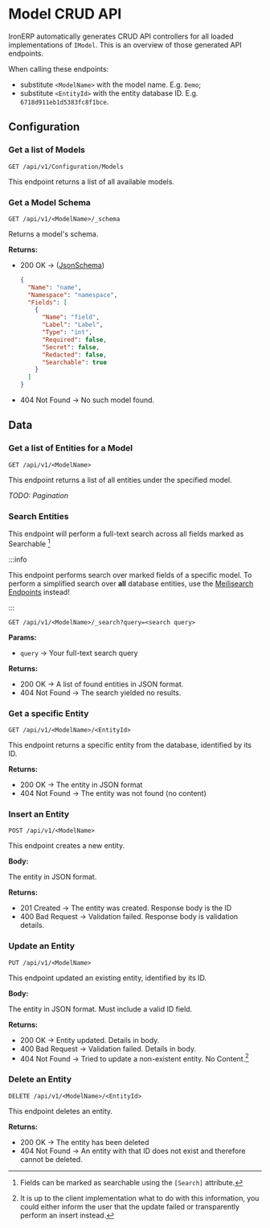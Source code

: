 # Model CRUD API

IronERP automatically generates CRUD API controllers for all loaded 
implementations of `IModel`. This is an overview of those generated API
endpoints.

When calling these endpoints:

 - substitute `<ModelName>` with the model name. E.g. `Demo`;
 - substitute `<EntityId>` with the entity database ID. E.g. `6718d911eb1d5383fc8f1bce`.

## Configuration

### Get a list of Models

`GET /api/v1/Configuration/Models`

This endpoint returns a list of all available models.

### Get a Model Schema

`GET /api/v1/<ModelName>/_schema`

Returns a model's schema.

**Returns:**

 - 200 OK -> ([JsonSchema](https://github.com/IronERP/IronERP/blob/main/support/json_schema/model_schema.json))
   ```json
   {
     "Name": "name",
     "Namespace": "namespace",
     "Fields": [
       {
         "Name": "field",
         "Label": "Label",
         "Type": "int",
         "Required": false,
         "Secret": false,
         "Redacted": false,
         "Searchable": true
       }
     ]
   }
   ```
 - 404 Not Found -> No such model found.

## Data

### Get a list of Entities for a Model

`GET /api/v1/<ModelName>`

This endpoint returns a list of all entities under the specified model.

*TODO: Pagination*

### Search Entities

This endpoint will perform a full-text search across all fields marked as 
Searchable [^2]

:::info

This endpoint performs search over marked fields of a specific model. To
perform a simplified search over **all** database entities, use the
[Meilisearch Endpoints](/Engine/API/meilisearch) instead!

:::

`GET /api/v1/<ModelName>/_search?query=<search query>`

**Params:**

 - `query` -> Your full-text search query

**Returns:**

 - 200 OK -> A list of found entities in JSON format.
 - 404 Not Found -> The search yielded no results.


### Get a specific Entity

`GET /api/v1/<ModelName>/<EntityId>`

This endpoint returns a specific entity from the database, identified by its ID.

**Returns:**

 - 200 OK -> The entity in JSON format
 - 404 Not Found -> The entity was not found (no content)

### Insert an Entity

`POST /api/v1/<ModelName>`

This endpoint creates a new entity.

**Body:**

The entity in JSON format.

**Returns:**

 - 201 Created -> The entity was created. Response body is the ID
 - 400 Bad Request -> Validation failed. Response body is validation details.

### Update an Entity

`PUT /api/v1/<ModelName>`

This endpoint updated an existing entity, identified by its ID.

**Body:**

The entity in JSON format. Must include a valid ID field.

**Returns:**

 - 200 OK -> Entity updated. Details in body.
 - 400 Bad Request -> Validation failed. Details in body.
 - 404 Not Found -> Tried to update a non-existent entity. No Content.[^1]

### Delete an Entity

`DELETE /api/v1/<ModelName>/<EntityId>`

This endpoint deletes an entity.

**Returns:**

 - 200 OK -> The entity has been deleted
 - 404 Not Found -> An entity with that ID does not exist and therefore cannot
   be deleted.

[^1]: It is up to the client implementation what to do with this information,
      you could either inform the user that the update failed or transparently
      perform an insert instead.
[^2]: Fields can be marked as searchable using the `[Search]` attribute.